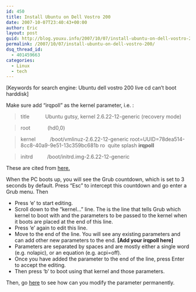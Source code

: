 ```yaml
---
id: 450
title: Install Ubuntu on Dell Vostro 200
date: 2007-10-07T23:40:43+00:00
author: Eric
layout: post
guid: http://blog.youxu.info/2007/10/07/install-ubuntu-on-dell-vostro-200/
permalink: /2007/10/07/install-ubuntu-on-dell-vostro-200/
dsq_thread_id:
  - 401459663
categories:
  - Linux
  - tech
---
```

[Keywords for search engine: Ubuntu dell vostro 200 live cd can&#8217;t boot harddisk]

Make sure add &#8220;irqpoll&#8221; as the kernel parameter, i.e. :

> title           Ubuntu gutsy, kernel 2.6.22-12-generic (recovery mode)
  
> root            (hd0,0)
  
> kernel          /boot/vmlinuz-2.6.22-12-generic root=UUID=78dea514-8cc8-40a9-9e51-13c359bc681b ro  quite splash **irqpoll**

> initrd          /boot/initrd.img-2.6.22-12-generic

These are cited from [here.](http://grumpymole.blogspot.com/2007/05/ubuntu-how-to-edit-grub-boot-parameters.html)

When the PC boots up, you will see the Grub countdown, which is set to 3 seconds by default. Press &#8220;Esc&#8221; to intercept this countdown and go enter a Grub menu. Then

  * Press &#8216;e&#8217; to start editing.
  * Scroll down to the &#8220;kernel&#8230;&#8221; line. The is the line that tells Grub which kernel to boot with and the parameters to be passed to the kernel when it boots are placed at the end of this line.
  * Press &#8216;e&#8217; again to edit this line.
  * Move to the end of the line. You will see any existing parameters and can add other new parameters to the end. **[Add your irqpoll here]**
  * Parameters are separated by spaces and are mostly either a single word (e.g. nolapic), or an equation (e.g. acpi=off).
  * Once you have added the parameter to the end of the line, press Enter to accept the editing.
  * Then press &#8216;b&#8217; to boot using that kernel and those parameters.

Then, go [here](http://grumpymole.blogspot.com/2007/05/ubuntu-how-to-edit-grub-boot-parameters.html) to see how can you modify the parameter permanently.